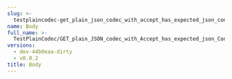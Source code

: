 ```yaml
---
slug: >-
  testplaincodec-get_plain_json_codec_with_accept_has_expected_json_content-type_and_body_as-is-body
name: Body
full_name: >-
  TestPlainCodec/GET_plain_JSON_codec_with_Accept_has_expected_json_Content-Type_and_body_as-is/Body
versions:
  - dev-44b0eaa-dirty
  - v0.0.2
title: Body
---
```


